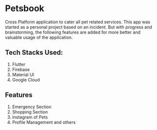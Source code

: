 # Petsbook
Cross Platform application to cater all pet related services.
This app was started as a personal project based on an incident. But with progress and brainstorming, the following features
are added for more better and valuable usage of the application.

## Tech Stacks Used:
1. Flutter
2. Firebase
3. Material UI
4. Google Cloud

## Features
1. Emergency Section
2. Shopping Section
3. Instagram of Pets
4. Profile Management and others
